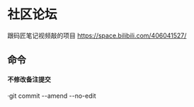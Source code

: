 # 社区论坛
跟码匠笔记视频敲的项目
https://space.bilibili.com/406041527/
## 命令
#### 不修改备注提交
·git commit --amend --no-edit